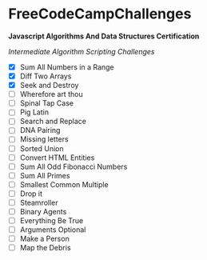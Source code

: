 # FreeCodeCampChallenges 

**Javascript Algorithms And Data Structures Certification**
  
  *Intermediate Algorithm Scripting Challenges*

- [X] Sum All Numbers in a Range
- [X] Diff Two Arrays
- [X] Seek and Destroy
- [ ] Wherefore art thou
- [ ] Spinal Tap Case
- [ ] Pig Latin
- [ ] Search and Replace
- [ ] DNA Pairing
- [ ] Missing letters
- [ ] Sorted Union
- [ ] Convert HTML Entities
- [ ] Sum All Odd Fibonacci Numbers
- [ ] Sum All Primes
- [ ] Smallest Common Multiple
- [ ] Drop it
- [ ] Steamroller
- [ ] Binary Agents
- [ ] Everything Be True
- [ ] Arguments Optional
- [ ] Make a Person
- [ ] Map the Debris
